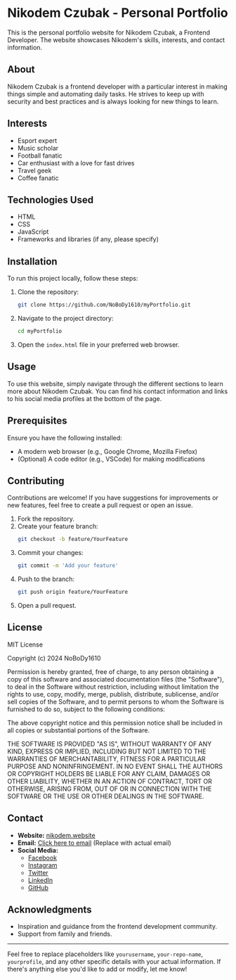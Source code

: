 # Nikodem Czubak - Personal Portfolio

This is the personal portfolio website for Nikodem Czubak, a Frontend Developer. The website showcases Nikodem's skills, interests, and contact information.

## About

Nikodem Czubak is a frontend developer with a particular interest in making things simple and automating daily tasks. He strives to keep up with security and best practices and is always looking for new things to learn.

## Interests

- Esport expert
- Music scholar
- Football fanatic
- Car enthusiast with a love for fast drives
- Travel geek
- Coffee fanatic

## Technologies Used

- HTML
- CSS
- JavaScript
- Frameworks and libraries (if any, please specify)

## Installation

To run this project locally, follow these steps:

1. Clone the repository:
   ```sh
   git clone https://github.com/NoBoDy1610/myPortfolio.git
   ```
2. Navigate to the project directory:
   ```sh
   cd myPortfolio
   ```
3. Open the `index.html` file in your preferred web browser.

## Usage

To use this website, simply navigate through the different sections to learn more about Nikodem Czubak. You can find his contact information and links to his social media profiles at the bottom of the page.

## Prerequisites

Ensure you have the following installed:

- A modern web browser (e.g., Google Chrome, Mozilla Firefox)
- (Optional) A code editor (e.g., VSCode) for making modifications

## Contributing

Contributions are welcome! If you have suggestions for improvements or new features, feel free to create a pull request or open an issue.

1. Fork the repository.
2. Create your feature branch:
   ```sh
   git checkout -b feature/YourFeature
   ```
3. Commit your changes:
   ```sh
   git commit -m 'Add your feature'
   ```
4. Push to the branch:
   ```sh
   git push origin feature/YourFeature
   ```
5. Open a pull request.

## License

MIT License

Copyright (c) 2024 NoBoDy1610

Permission is hereby granted, free of charge, to any person obtaining a copy of this software and associated documentation files (the "Software"), to deal in the Software without restriction, including without limitation the rights to use, copy, modify, merge, publish, distribute, sublicense, and/or sell copies of the Software, and to permit persons to whom the Software is furnished to do so, subject to the following conditions:

The above copyright notice and this permission notice shall be included in all copies or substantial portions of the Software.

THE SOFTWARE IS PROVIDED "AS IS", WITHOUT WARRANTY OF ANY KIND, EXPRESS OR IMPLIED, INCLUDING BUT NOT LIMITED TO THE WARRANTIES OF MERCHANTABILITY, FITNESS FOR A PARTICULAR PURPOSE AND NONINFRINGEMENT. IN NO EVENT SHALL THE AUTHORS OR COPYRIGHT HOLDERS BE LIABLE FOR ANY CLAIM, DAMAGES OR OTHER LIABILITY, WHETHER IN AN ACTION OF CONTRACT, TORT OR OTHERWISE, ARISING FROM, OUT OF OR IN CONNECTION WITH THE SOFTWARE OR THE USE OR OTHER DEALINGS IN THE SOFTWARE.

## Contact

- **Website:** [nikodem.website](http://nikodem.website)
- **Email:** [Click here to email](mailto:nikodem@example.com) (Replace with actual email)
- **Social Media:**
  - [Facebook](https://facebook.com/yourprofile)
  - [Instagram](https://instagram.com/yourprofile)
  - [Twitter](https://twitter.com/yourprofile)
  - [LinkedIn](https://linkedin.com/in/yourprofile)
  - [GitHub](https://github.com/yourprofile)

## Acknowledgments

- Inspiration and guidance from the frontend development community.
- Support from family and friends.

---

Feel free to replace placeholders like `yourusername`, `your-repo-name`, `yourprofile`, and any other specific details with your actual information. If there's anything else you'd like to add or modify, let me know!
